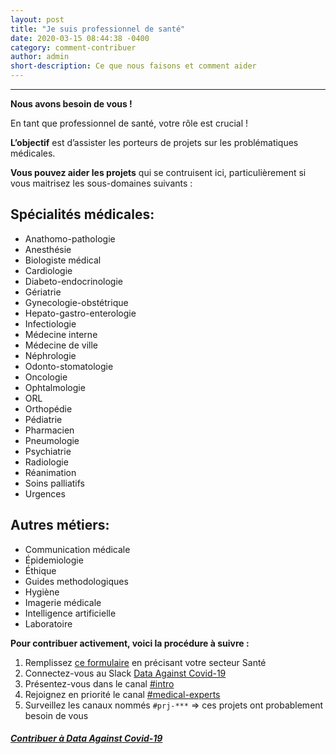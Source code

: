 ```yaml
---
layout: post
title: "Je suis professionnel de santé"
date: 2020-03-15 08:44:38 -0400
category: comment-contribuer
author: admin
short-description: Ce que nous faisons et comment aider
---
```


-----

**Nous avons besoin de vous !**

En tant que professionnel de santé, votre rôle est crucial !

**L’objectif** est d’assister les porteurs de projets sur les problématiques médicales.

**Vous pouvez aider les projets** qui se contruisent ici,
particulièrement si vous maitrisez les sous-domaines suivants :

Spécialités médicales:
----------------------

- Anathomo-pathologie
- Anesthésie
- Biologiste médical
- Cardiologie
- Diabeto-endocrinologie
- Gériatrie
- Gynecologie-obstétrique
- Hepato-gastro-enterologie
- Infectiologie
- Médecine interne
- Médecine de ville
- Néphrologie
- Odonto-stomatologie
- Oncologie
- Ophtalmologie
- ORL
- Orthopédie
- Pédiatrie
- Pharmacien
- Pneumologie
- Psychiatrie
- Radiologie
- Réanimation
- Soins palliatifs
- Urgences

Autres métiers:
---------------

- Communication médicale
- Épidemiologie
- Éthique
- Guides methodologiques
- Hygiène
- Imagerie médicale
- Intelligence artificielle
- Laboratoire


**Pour contribuer activement, voici la procédure à suivre :**

1. Remplissez [ce formulaire][gdoc.form] en précisant votre secteur Santé
2. Connectez-vous au Slack [Data Against Covid-19][join.slackspace]
3. Présentez-vous dans le canal [#intro][channel.intro]
4. Rejoignez en priorité le canal [#medical-experts][channel.med-experts]
5. Surveillez les canaux nommés `#prj-***`
   => ces projets ont probablement besoin de vous


##### [Contribuer à Data Against Covid-19][gdoc.form]


[gdoc.form]: https://docs.google.com/forms/d/e/1FAIpQLSeYY2Zdj4E9qmWEbP13YmM_1SmJsa0SSviZwKVnZ87D0Gg41Q/viewform
[join.slackspace]: https://dataagainstcovid-19.slack.com/
[channel.intro]: https://app.slack.com/client/TUQTGE7FU/C010DRZCJQL/thread/CV3M7RE8Y-1585336854.107000
[channel.med-experts]: https://app.slack.com/client/TUQTGE7FU/C01056Y0Y8G/thread/C010553SVKN-1585833564.089700
